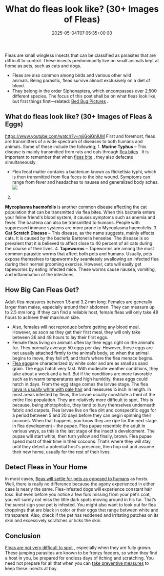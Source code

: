 ﻿---
layout: post
title: What do fleas look like? (30+ Images of Fleas)
date: '2025-05-04T07:05:35+00:00'
categories:
- Fleas
- Guide
tags: []
slug: /what-do-fleas-look-like/
lastmod: 2025-05-07T12:21:28+03:00
---

Fleas are small wingless insects that can be classified as parasites that are difficult to control. These insects predominantly live on small animals kept at home as pets, such as cats and dogs.
- Fleas are also common among birds and various other wild animals. Being parasitic, fleas survive almost exclusively on a diet of blood.
- They belong in the order Siphonaptera, which encompasses over 2,500 different species.
The focus of this post shall be on what fleas look like, but first things first—related:
[Bed Bug Pictures](https://pestpolicy.com/pictures-of-bed-bugs/)
.
## What do fleas look like? (30+ Images of Fleas & Eggs)
https://www.youtube.com/watch?v=mjjGoiGhIUM
First and foremost, fleas are transmitters of a wide spectrum of diseases to both humans and animals. Some of these include the following;
1.
**Murine Typhus**
– This disease is mainly transmitted from rats and cats through
[flea bites](https://pestpolicy.com/do-fleas-bite-humans/)
. It is important to remember that when
[fleas bite](https://pestpolicy.com/flea-bites-vs-bed-bug-bites/)
, they also defecate simultaneously.
- Flea fecal matter contains a bacterium known as Rickettsia typhi, which is then transmitted from flea feces to the bite wound. Symptoms can range from fever and headaches to nausea and generalized body aches.
![](/assets/img/03/What-do-fleas-look-like-300x203.png)
2.
**Mycoplasma haemofelis**
is another common disease affecting the cat population that can be transmitted via flea bites.
When this bacteria enters your feline friend's blood system, it causes symptoms such as anemia and fever. The bacteria can also be transmitted to humans. People with suppressed immune systems are more prone to Mycoplasma haemofelis.
3.
**Cat Scratch Disease**
– This disease, as the name suggests, mainly affects cats. It is caused by the bacteria Bartonella henselae. The disease is so prevalent that it is believed to affect close to 40 percent of all cats during the course of their lives.
4.
**Tapeworms**
– Tapeworms are among the most common parasitic worms that affect both pets and humans.
Usually, pets expose themselves to tapeworms by seamlessly swallowing an infected flea during their normal grooming exercise.
However, cats will easily get tapeworms by eating infected mice. These worms cause nausea, vomiting, and inflammation of the intestines.
## How Big Can Fleas Get?
Adult flea measures between 1.5 and 3.2 mm long. Females are generally larger than males, especially around their abdomen. They can measure up to 2.5 mm long. If they can find a reliable host, female fleas will only take 48 hours to achieve their maximum size.
- Also, females will not reproduce before getting any blood meal. However, as soon as they get their first meal, they will only take between 36 and 48 hours to lay their first eggs.
- Female fleas living on animals often lay their eggs right on the animal’s fur. They normally average 50 eggs per day. However, these eggs are not usually attached firmly to the animal’s body, so when the animal begins to move, they fall off, and that’s where the flea menace begins.
- [Flea eggs](https://pestpolicy.com/what-do-flea-eggs-look-like/)are characterized by white color and are as small as sand grain. The eggs hatch very fast. With moderate weather conditions, they take about a week and a half. But if the conditions are more favorable such as in warm temperatures and high humidity, these eggs could hatch in days.
From the egg stage comes the larvae stage. The flea
[larva is usually white with pale hair](https://pestpolicy.com/what-do-flea-larvae-look-like/)
and measures ¼ inch in length. In most areas infested by fleas, the larvae usually constitute a third of the entire flea population.
They are relatively more difficult to spot. This is because, being photophobic, they tend to bury themselves underneath fabric and carpets. Flea larvae live on flea dirt and conspecific eggs for a period between 5 and 20 days before they can begin spinning their cocoons.
When that happens, you know they are ripe for the next stage in flea development – the pupae. Flea pupae resemble the adult in various ways, as this is the last stage of the insect's development.
The pupae will start white, then turn yellow and finally, brown. Flea pupae spend most of their time in their cocoons. That’s where they will stay until they detect a potential host's presence, then hop out and assume their new home, usually for the rest of their lives.
## Detect Fleas in Your Home
In most cases,
[fleas will settle for pets as opposed to humans](https://pestpolicy.com/do-fleas-stay-on-humans/)
as hosts. Well, there is really no difference because the agony experienced in either case is nearly the same. Flea-infested dogs will experience constant hair loss.
But even before you notice a few furs missing from your pet’s coat, you will surely not miss the little dark spots moving around in his fur.
That’s the surest sign your pet is infested. You might also want to look out for flea droppings that are black in color or their eggs that range between white and transparent. Also, check if the pet has reddened and irritating patches on its skin and excessively scratches or licks the skin.
## Conclusion
[Fleas are not very difficult to spot](https://pestpolicy.com/where-do-fleas-hide/)
, especially when they are fully grown. These jumping parasites are known to be frenzy feeders, so when they find a host in you, be prepared for endless days of itching and scratching.
You need not prepare for all that when you can
[take preventive measures](https://entomology.ca.uky.edu/ef602)
to keep these insects at bay.